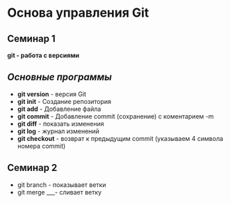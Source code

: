 # Основа управления Git

## Семинар 1 

**git - работа с версиями**

## *Основные программы*
* **git version** - версия Git
* **git init** - Создание репозитория
* **git add** - Добавление файла
* **git commit** - Добавление commit (сохранение) с коментарием -m
* **git diff** - показать изменения 
* **git log** - журнал изменений 
* **git checkout** - возврат к предыдущим commit (указываем 4 символа номера commit) 

## Семинар 2

* git branch - показывает ветки
* git merge ___- сливает ветку
